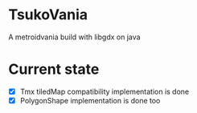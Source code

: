 # TsukoVania
A metroidvania build with libgdx on java

# Current state
- [x] Tmx tiledMap compatibility implementation is done
- [x] PolygonShape implementation is done too

